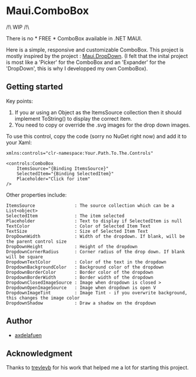 # Maui.ComboBox

/!\ WIP /!\

There is no * FREE * ComboBox available in .NET MAUI. 

Here is a simple, responsive and customizable ComboBox. This project is mostly inspired by the project : [Maui.DropDown](https://github.com/trevleyb/Maui.DropDown). (I felt that the inital project is most like a 'Picker' for the ComboBox and an 'Expander' for the 'DropDown', this is why I developped my own ComboBox).

## Getting started

Key points:

1. If you ar using an Object as the ItemsSource collection then it should implement ToString() to display the correct item.  
2. You need to copy or override the .svg images for the drop down images. 

To use this control, copy the code (sorry no NuGet right now) and add it to your Xaml:

```xaml
xmlns:controls="clr-namespace:Your.Path.To.The.Controls"
```

```xaml
<controls:ComboBox   
    ItemsSource="{Binding ItemsSource}"
    SelectedItem="{Binding SelectedItem}"
    Placeholder="Click for item"
/>
```

Other properties include:

    ItemsSource               : The source collection which can be a List<object>
    SelectedItem              : The item selected 
    Placeholder               : Text to display if SelectedItem is null
    TextColor                 : Color of Selected Item Text
    TextSize                  : Size of Selected Item Text
    DropDownWidth             : Width of the dropdown. If blank, will be the parent control size
    DropDownHeight            : Height of the dropdown
    DropdownCornerRadius      : Corner radius of the drop down. If blank will be square
    DropdownTextColor         : Color of the text in the dropdown
    DropdownBackgroundColor   : Background color of the dropdown
    DropdownBorderColor       : Border color of the dropdown
    DropdownBorderWidth       : Border width of the dropdown
    DropdownClosedImageSource : Image when dropdown is closed >
    DropdownOpenImageSource   : Image when dropdown is open V 
    DropdownImageTint         : Image Tint - if you overwrite background, this changes the image color
    DropdownShadow            : Draw a shadow on the dropdown

## Author

- [axdelafuen](https://github.com/axdelafuen)

## Acknowledgment

Thanks to [trevleyb](https://github.com/trevleyb) for his work that helped me a lot for starting this project.